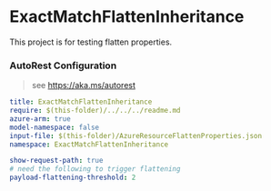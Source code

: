 # ExactMatchFlattenInheritance

This project is for testing flatten properties.

### AutoRest Configuration
> see https://aka.ms/autorest

``` yaml
title: ExactMatchFlattenInheritance
require: $(this-folder)/../../../readme.md
azure-arm: true
model-namespace: false
input-file: $(this-folder)/AzureResourceFlattenProperties.json
namespace: ExactMatchFlattenInheritance

show-request-path: true
# need the following to trigger flattening
payload-flattening-threshold: 2
```
